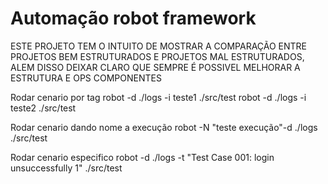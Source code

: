 # Automação robot framework

ESTE PROJETO TEM O INTUITO DE MOSTRAR A COMPARAÇÃO ENTRE PROJETOS BEM ESTRUTURADOS E PROJETOS MAL ESTRUTURADOS, ALEM DISSO DEIXAR CLARO QUE SEMPRE É POSSIVEL MELHORAR A ESTRUTURA E OPS COMPONENTES

Rodar cenario por tag
robot -d ./logs -i teste1 ./src/test
robot -d ./logs -i teste2 ./src/test

Rodar cenario dando nome a execução
robot -N "teste execução"-d ./logs ./src/test

Rodar cenario especifico
robot -d ./logs -t "Test Case 001: login unsuccessfully 1" ./src/test


